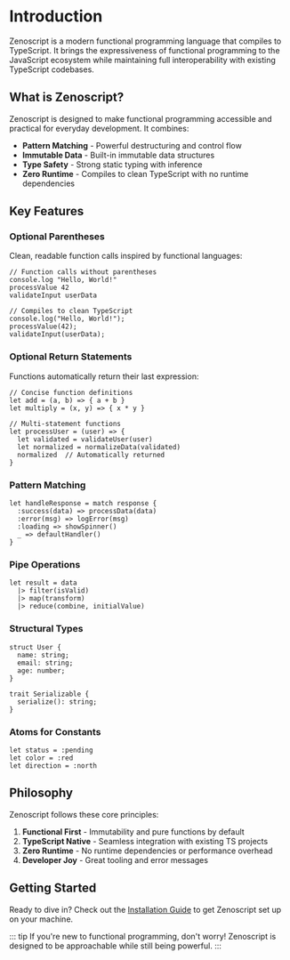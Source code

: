 # Introduction

Zenoscript is a modern functional programming language that compiles to TypeScript. It brings the expressiveness of functional programming to the JavaScript ecosystem while maintaining full interoperability with existing TypeScript codebases.

## What is Zenoscript?

Zenoscript is designed to make functional programming accessible and practical for everyday development. It combines:

- **Pattern Matching** - Powerful destructuring and control flow
- **Immutable Data** - Built-in immutable data structures
- **Type Safety** - Strong static typing with inference
- **Zero Runtime** - Compiles to clean TypeScript with no runtime dependencies

## Key Features

### Optional Parentheses

Clean, readable function calls inspired by functional languages:

```zenoscript
// Function calls without parentheses
console.log "Hello, World!"
processValue 42
validateInput userData

// Compiles to clean TypeScript
console.log("Hello, World!");
processValue(42);
validateInput(userData);
```

### Optional Return Statements

Functions automatically return their last expression:

```zenoscript
// Concise function definitions
let add = (a, b) => { a + b }
let multiply = (x, y) => { x * y }

// Multi-statement functions
let processUser = (user) => {
  let validated = validateUser(user)
  let normalized = normalizeData(validated)
  normalized  // Automatically returned
}
```

### Pattern Matching

```zenoscript
let handleResponse = match response {
  :success(data) => processData(data)
  :error(msg) => logError(msg)
  :loading => showSpinner()
  _ => defaultHandler()
}
```

### Pipe Operations

```zenoscript
let result = data
  |> filter(isValid)
  |> map(transform)
  |> reduce(combine, initialValue)
```

### Structural Types

```zenoscript
struct User {
  name: string;
  email: string;
  age: number;
}

trait Serializable {
  serialize(): string;
}
```

### Atoms for Constants

```zenoscript
let status = :pending
let color = :red
let direction = :north
```

## Philosophy

Zenoscript follows these core principles:

1. **Functional First** - Immutability and pure functions by default
2. **TypeScript Native** - Seamless integration with existing TS projects
3. **Zero Runtime** - No runtime dependencies or performance overhead
4. **Developer Joy** - Great tooling and error messages

## Getting Started

Ready to dive in? Check out the [Installation Guide](/docs/installation) to get Zenoscript set up on your machine.

::: tip
If you're new to functional programming, don't worry! Zenoscript is designed to be approachable while still being powerful.
:::